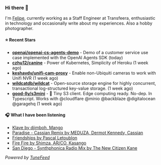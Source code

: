 ### Hi there 👋

I'm [Felipe](https://felipevm.com), currently working as a Staff Engineer at Transfeera, enthusiastic in technology and occasionally write about my experiences. Also a hobby photographer.

#### ⭐ Recent Stars
- **[openai/openai-cs-agents-demo](https://github.com/openai/openai-cs-agents-demo)** - Demo of a customer service use case implemented with the OpenAI Agents SDK (today)
- **[czhu12/canine](https://github.com/czhu12/canine)** - Power of Kubernetes, Simplicity of Heroku (1 week ago)
- **[keshavdv/unifi-cam-proxy](https://github.com/keshavdv/unifi-cam-proxy)** - Enable non-Ubiquiti cameras to work with Unifi NVR (1 week ago)
- **[wildcatdb/wildcat](https://github.com/wildcatdb/wildcat)** - Open-source storage engine for highly concurrent, transactional log-structured key-value storage. (1 week ago)
- **[good-lly/s3mini](https://github.com/good-lly/s3mini)** - 👶 Tiny S3 client. Edge computing ready. No-dep. In Typescript. Works with @cloudflare @minio @backblaze @digitalocean @garagehq (1 week ago)

#### 🎧 What I have been listening
- [Klave by djimboh, Mango](https://open.spotify.com/track/7KdEFnzb1jaADYZtccrwzE)
- [Paradise - Cassian Remix by MEDUZA, Dermot Kennedy, Cassian](https://open.spotify.com/track/7nL8e8YNagE3WI3YCrUrf0)
- [Friendships by Pascal Letoublon](https://open.spotify.com/track/0ztqey3VhIZ3WINFu8kCo1)
- [Fire Fire by Shimza, AR/CO, Kasango](https://open.spotify.com/track/35dt2bP4CcBzepyufQbvYZ)
- [San Diego - Synthphonica Radio Mix by The New Citizen Kane](https://open.spotify.com/track/06CJtS6zCCXc2MOXkMzgsR)

_Powered by [TuneFeed](https://tunefeed.app?ref=github.com)_
